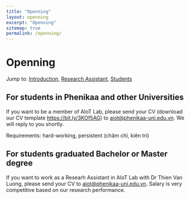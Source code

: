 ```yaml
---
title: "Openning"
layout: openning
excerpt: "Openning"
sitemap: true
permalink: /openning/
---
```



# Openning

Jump to: [Introduction](#introduction), [Research Assistant](#researchassistant), [Students](#student)
## For students in Phenikaa and other Universities
If you want to be a member of AIoT Lab, please send your CV (download our CV template https://bit.ly/3KOf5AG) to aiot@phenikaa-uni.edu.vn. We will reply to you shortly.

Requirements: hard-working, persistent (chăm chỉ, kiên trì) 

## For students graduated Bachelor or Master degree
If you want to work as a Researh Assistant in AIoT Lab with Dr Thien Van Luong, please send your CV to aiot@phenikaa-uni.edu.vn. Salary is very competitive based on our research performance.



[//]: # ({% for publi in site.data.openning.introduction %})

[//]: # (<h3>{{ publi.content_areas }}</h3>)

[//]: # (  <h5>{{ publi.title_specialized }}</h5>)

[//]: # (  <p>{{ publi.experience }}</p>)

[//]: # (  <ul>)

[//]: # (  {% for vacancie in publi.vacancies %})

[//]: # (    <li>{{ vacancie }}</li>)

[//]: # (    {% endfor %})

[//]: # (    </ul>)

[//]: # (  <p>{{ publi.content_1 }}<br>{{ publi.content_2 }}</p>)

[//]: # (  <br>)

[//]: # (  <!-- <a href="{{ publi.link.url }}">{{ publi.title }}</a> -->)

[//]: # ()
[//]: # (  )
[//]: # ({% endfor %})

[//]: # ()
[//]: # (## ResearchAssistant)

[//]: # ()
[//]: # ({% for publi in site.data.openning.researchassistant %})

[//]: # (  <h3>{{ publi.title }}</h3>)

[//]: # (  <h5>{{ publi.title_specialized }}</h5>)

[//]: # (  <ul>)

[//]: # (  {% for vacancie in publi.vacancies %})

[//]: # (    <li>{{ vacancie }}</li>)

[//]: # (    {% endfor %})

[//]: # (    </ul>)

[//]: # (   <br>)

[//]: # (   <p><b>To apply, please email CV and supporting documents to:  <a href="{{ publi.link }}"> {{ publi.title_specialized }}</a></b></p>)

[//]: # ({% endfor %})

[//]: # ()
[//]: # (## Student)

[//]: # ()
[//]: # ({% for publi in site.data.openning.student %})

[//]: # (  <h3>{{ publi.title }}</h3>)

[//]: # (  <h5>{{ publi.title_specialized }}</h5>)

[//]: # (  <ul>)

[//]: # (  {% for vacancie in publi.vacancies %})

[//]: # (    <li>{{ vacancie }}</li>)

[//]: # (    {% endfor %})

[//]: # (    </ul>)

[//]: # (   <br>)

[//]: # (   <p><b>To apply, please email CV and supporting documents to:  <a href="{{ publi.link }}"> {{ publi.title_specialized }}</a></b></p>)

[//]: # ({% endfor %})